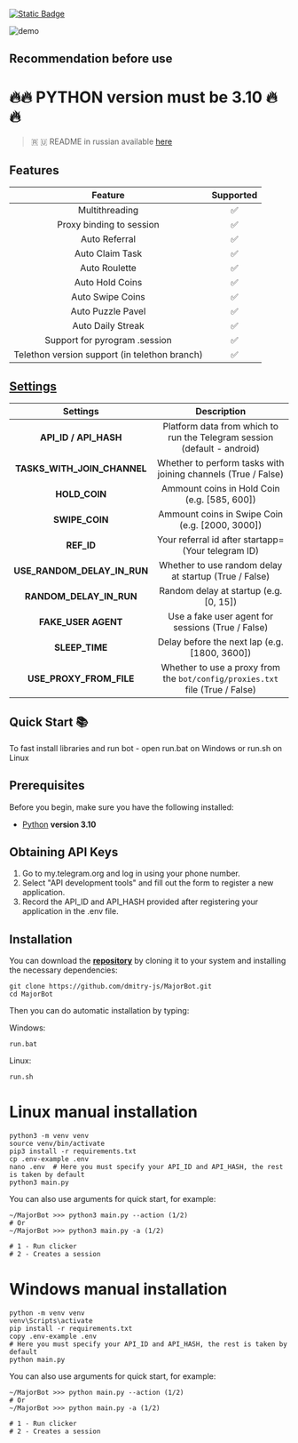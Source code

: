 [![Static Badge](https://img.shields.io/badge/Telegram-Bot%20Link-Link?style=for-the-badge&logo=Telegram&logoColor=white&logoSize=auto&color=blue)](https://t.me/major/start?startapp=398750825)

![demo](https://github.com/user-attachments/assets/94ab0cfd-07d2-449d-ae41-1a1807402e3e)



## Recommendation before use

# 🔥🔥 PYTHON version must be 3.10 🔥🔥

> 🇷 🇺 README in russian available [here](README-RU.md)

## Features  
|                         Feature                          | Supported |
|:--------------------------------------------------------:|:---------:|
|                      Multithreading                      |     ✅     |
|                 Proxy binding to session                 |     ✅     |
|                      Auto Referral                       |     ✅     |
|                    Auto Claim Task                       |     ✅     |
|                     Auto Roulette                        |     ✅     |
| Auto Hold Coins  					                       |     ✅     |
| Auto Swipe Coins                   				       |     ✅     |
| Auto Puzzle Pavel                        				   |     ✅     |
|                  Auto Daily Streak                       |     ✅     |
|              Support for pyrogram .session               |     ✅     |
|        Telethon version support (in telethon branch)     |     ✅     |


## [Settings](https://github.com/dmitry-js/MajorBot/blob/main/.env-example/)
|        Settings         |                                      Description                                       |
|:-----------------------:|:--------------------------------------------------------------------------------------:|
|  **API_ID / API_HASH**  |        Platform data from which to run the Telegram session (default - android)        |
| **TASKS_WITH_JOIN_CHANNEL** | Whether to perform tasks with joining channels (True / False)                  |
|    **HOLD_COIN**        |                         Ammount coins in Hold Coin (e.g. [585, 600])             |
|    **SWIPE_COIN**       |                         Ammount coins in Swipe Coin (e.g. [2000, 3000])          |
| **REF_ID**           |                   Your referral id after startapp= (Your telegram ID)                  |
| **USE_RANDOM_DELAY_IN_RUN**  | Whether to use random delay at startup (True / False)                                               |
| **RANDOM_DELAY_IN_RUN**      | Random delay at startup (e.g. [0, 15])                                                              |
| **FAKE_USER AGENT** |                   Use a fake user agent for sessions (True / False)                    |
| **SLEEP_TIME**          |                   Delay before the next lap (e.g. [1800, 3600])                         |
| **USE_PROXY_FROM_FILE** |      Whether to use a proxy from the `bot/config/proxies.txt` file (True / False)      |

## Quick Start 📚

To fast install libraries and run bot - open run.bat on Windows or run.sh on Linux

## Prerequisites
Before you begin, make sure you have the following installed:
- [Python](https://www.python.org/downloads/) **version 3.10**

## Obtaining API Keys
1. Go to my.telegram.org and log in using your phone number.
2. Select "API development tools" and fill out the form to register a new application.
3. Record the API_ID and API_HASH provided after registering your application in the .env file.

## Installation
You can download the [**repository**](https://github.com/dmitry-js/MajorBot) by cloning it to your system and installing the necessary dependencies:
```shell
git clone https://github.com/dmitry-js/MajorBot.git
cd MajorBot
```

Then you can do automatic installation by typing:

Windows:
```shell
run.bat
```

Linux:
```shell
run.sh
```

# Linux manual installation
```shell
python3 -m venv venv
source venv/bin/activate
pip3 install -r requirements.txt
cp .env-example .env
nano .env  # Here you must specify your API_ID and API_HASH, the rest is taken by default
python3 main.py
```

You can also use arguments for quick start, for example:
```shell
~/MajorBot >>> python3 main.py --action (1/2)
# Or
~/MajorBot >>> python3 main.py -a (1/2)

# 1 - Run clicker
# 2 - Creates a session
```

# Windows manual installation
```shell
python -m venv venv
venv\Scripts\activate
pip install -r requirements.txt
copy .env-example .env
# Here you must specify your API_ID and API_HASH, the rest is taken by default
python main.py
```

You can also use arguments for quick start, for example:
```shell
~/MajorBot >>> python main.py --action (1/2)
# Or
~/MajorBot >>> python main.py -a (1/2)

# 1 - Run clicker
# 2 - Creates a session
```
